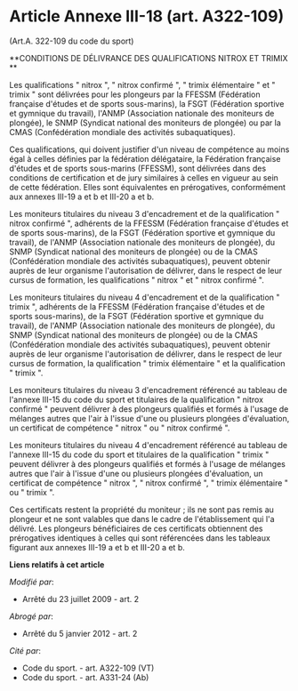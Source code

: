 # Article Annexe III-18 (art. A322-109)

(Art.A. 322-109 du code du sport) 

**CONDITIONS DE DÉLIVRANCE DES QUALIFICATIONS NITROX ET TRIMIX **

Les qualifications " nitrox ", " nitrox confirmé ", " trimix élémentaire " et " trimix " sont délivrées pour les plongeurs
par la FFESSM (Fédération française d'études et de sports sous-marins), la FSGT (Fédération sportive et gymnique du travail),
l'ANMP (Association nationale des moniteurs de plongée), le SNMP (Syndicat national des moniteurs de plongée) ou par la CMAS
(Confédération mondiale des activités subaquatiques). 

Ces qualifications, qui doivent justifier d'un niveau de compétence au moins égal à celles définies par la fédération
délégataire, la Fédération française d'études et de sports sous-marins (FFESSM), sont délivrées dans des conditions de
certification et de jury similaires à celles en vigueur au sein de cette fédération. Elles sont équivalentes en prérogatives,
conformément aux annexes III-19 a et b et III-20 a et b. 

Les moniteurs titulaires du niveau 3 d'encadrement et de la qualification " nitrox confirmé ", adhérents de la FFESSM
(Fédération française d'études et de sports sous-marins), de la FSGT (Fédération sportive et gymnique du travail), de l'ANMP
(Association nationale des moniteurs de plongée), du SNMP (Syndicat national des moniteurs de plongée) ou de la CMAS
(Confédération mondiale des activités subaquatiques), peuvent obtenir auprès de leur organisme l'autorisation de délivrer,
dans le respect de leur cursus de formation, les qualifications " nitrox " et " nitrox confirmé ". 

Les moniteurs titulaires du niveau 4 d'encadrement et de la qualification " trimix ", adhérents de la FFESSM (Fédération
française d'études et de sports sous-marins), de la FSGT (Fédération sportive et gymnique du travail), de l'ANMP (Association
nationale des moniteurs de plongée), du SNMP (Syndicat national des moniteurs de plongée) ou de la CMAS (Confédération
mondiale des activités subaquatiques), peuvent obtenir auprès de leur organisme l'autorisation de délivrer, dans le respect
de leur cursus de formation, la qualification " trimix élémentaire " et la qualification " trimix ". 

Les moniteurs titulaires du niveau 3 d'encadrement référencé au tableau de l'annexe III-15 du code du sport et titulaires de
la qualification " nitrox confirmé " peuvent délivrer à des plongeurs qualifiés et formés à l'usage de mélanges autres que
l'air à l'issue d'une ou plusieurs plongées d'évaluation, un certificat de compétence " nitrox " ou " nitrox confirmé ". 

Les moniteurs titulaires du niveau 4 d'encadrement référencé au tableau de l'annexe III-15 du code du sport et titulaires de
la qualification " trimix " peuvent délivrer à des plongeurs qualifiés et formés à l'usage de mélanges autres que l'air à
l'issue d'une ou plusieurs plongées d'évaluation, un certificat de compétence " nitrox ", " nitrox confirmé ", " trimix
élémentaire " ou " trimix ". 

Ces certificats restent la propriété du moniteur ; ils ne sont pas remis au plongeur et ne sont valables que dans le cadre de
l'établissement qui l'a délivré. Les plongeurs bénéficiaires de ces certificats obtiennent des prérogatives identiques à
celles qui sont référencées dans les tableaux figurant aux annexes III-19 a et b et III-20 a et b.

**Liens relatifs à cet article**

_Modifié par_:

  - Arrêté du 23 juillet 2009 - art. 2

_Abrogé par_:

  - Arrêté du 5 janvier 2012 - art. 2

_Cité par_:

  - Code du sport. - art. A322-109 (VT)
  - Code du sport. - art. A331-24 (Ab)
